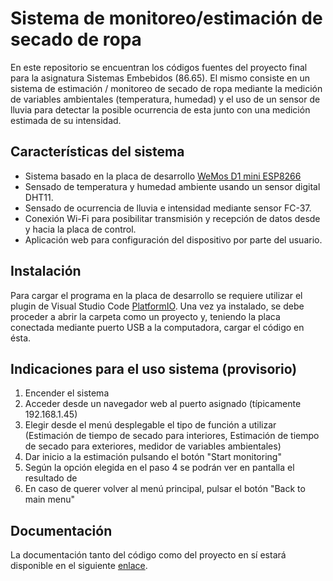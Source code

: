 # Sistema de monitoreo/estimación de secado de ropa
En este repositorio se encuentran los códigos fuentes del proyecto final para la asignatura Sistemas Embebidos (86.65). El mismo consiste en un sistema de estimación / monitoreo de secado de ropa mediante la medición de variables ambientales (temperatura, humedad) y el uso de un sensor de lluvia para detectar la posible ocurrencia de esta junto con una medición estimada de su intensidad.

## Características del sistema
- Sistema basado en la placa de desarrollo [WeMos D1 mini ESP8266](https://www.wemos.cc/en/latest/d1/d1_mini.html)
- Sensado de temperatura y humedad ambiente usando un sensor digital DHT11.
- Sensado de ocurrencia de lluvia e intensidad mediante sensor FC-37.
- Conexión Wi-Fi para posibilitar transmisión y recepción de datos desde y hacia la placa de control.
- Aplicación web para configuración del dispositivo por parte del usuario.

## Instalación
Para cargar el programa en la placa de desarrollo se requiere utilizar el plugin de Visual Studio Code [PlatformIO](https://platformio.org/). Una vez ya instalado, se debe proceder a abrir la carpeta como un proyecto y, teniendo la placa conectada mediante puerto USB a la computadora, cargar el código en ésta.

## Indicaciones para el uso sistema (provisorio)
1. Encender el sistema
2. Acceder desde un navegador web al puerto asignado (típicamente 192.168.1.45)
3. Elegir desde el menú desplegable el tipo de función a utilizar (Estimación de tiempo de secado para interiores, Estimación de tiempo de secado para exteriores, medidor de variables ambientales)
4. Dar inicio a la estimación pulsando el botón "Start monitoring"
5. Según la opción elegida en el paso 4 se podrán ver en pantalla el resultado de
6. En caso de querer volver al menú principal, pulsar el botón "Back to main menu"


## Documentación
La documentación tanto del código como del proyecto en sí estará disponible en el siguiente [enlace](https://github.com/mreigada/Clothes_drying_monitoring_system).

